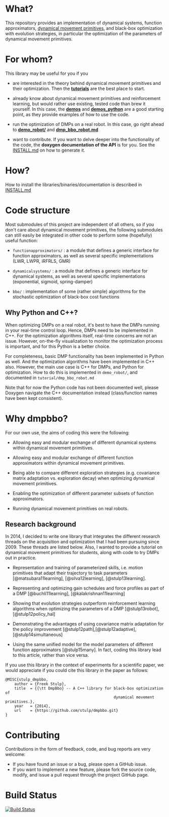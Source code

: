 # What?

This repository provides an implementation of dynamical systems, 
function approximators, 
[dynamical movement primitives](http://www-clmc.usc.edu/Resources/Details?id=2663), and black-box optimization
with evolution strategies, in particular the optimization of the parameters
of dynamical movement primitives.


# For whom?

This library may be useful for you if you

+ are interested in the theory behind dynamical movement primitives and their optimization. Then the <a href="tutorial/"><b>tutorials</b></a> are the best place to start.

+ already know about dynamical movement primitives and reinforcement learning, but would rather use existing, tested code than brew it yourself. In this case, the <a href="demos/"><b>demos</b></a> and <a href="demos_python/"><b>demos_python</b></a> are a good starting point, as they provide examples of how to use the code.

+ run the optimization of DMPs on a real robot. In this case, go right ahead to <a href="demo_robot/"><b>demo_robot/</b></a> and <a href="tutorial/dmp_bbo_robot.md/"><b>dmp_bbo_robot.md</b></a>

+ want to contribute. If you want to delve deeper into the functionality of the code, the **doxygen documentation of the API** is for you. See the [INSTALL.md](INSTALL.md) on how to generate it.

  
 
# How?

How to install the libraries/binaries/documentation is described in [INSTALL.md](INSTALL.md)


# Code structure

Most submodules of this project are independent of all others, so if you don't care 
about dynamical movement primitives, the following submodules can still easily be 
integrated in other code to perform some (hopefully) useful function:

+ `functionapproximators/` : a module that defines a generic interface for function 
  approximators, as well as several specific implementations (LWR, LWPR, iRFRLS, GMR)
    
+ `dynamicalsystems/` : a module that defines a generic interface for dynamical 
  systems, as well as several specific implementations (exponential, sigmoid, 
  spring-damper)

+ `bbo/` : implementation of some (rather simple) algorithms for the stochastic 
  optimization of black-box cost functions

  
## Why Python and C++?

When optimizing DMPs on a real robot, it's best to have the DMPs running in your real-time control loop. Hence, DMPs need to be implemented in C++. For the optimization algorithms itself, real-time concerns are not an issue. However, on-the-fly visualization to monitor the optimization process is important, and for this Python is a better choice.

For completeness, basic DMP functionality has been implemented in Python as well. And the optimization algorithms have been implemented in C++ also. However, the main use case is C++ for DMPs, and Python for optimization. How to do this is implemented in `demo_robot/`, and documented in `tutorial/dmp_bbo_robot.md`

Note that for now the Python code has not been documented well, please Doxygen navigate the C++ documentation instead (class/function names have been kept consistent).

# Why dmpbbo?

For our own use, the aims of coding this were the following:

+ Allowing easy and modular exchange of different dynamical systems within 
  dynamical movement primitives.

+ Allowing easy and modular exchange of different function approximators within 
  dynamical movement primitives.
    
+ Being able to compare different exploration strategies (e.g. covariance matrix 
  adaptation vs. exploration decay) when optimizing dynamical movement primitives.
    
+ Enabling the optimization of different parameter subsets of function approximators.
    
+ Running dynamical movement primitives on real robots.

##  Research background

In 2014, I decided to write one library that integrates the different research threads on the acquisition and optimization that I had been pursuing since 2009. These threads are listed below. Also, I wanted to provide a tutorial on dynamical movement primitives for students, along with code to try DMPs out in practice.

* Representation and training of parameterized skills, i.e. motion primitives that adapt their trajectory to task parameters [@matsubara11learning], [@silva12learning],  [@stulp13learning].

* Representing and optimizing gain schedules and force profiles as part of a DMP [@buchli11learning], [@kalakrishnan11learning]


*  Showing that evolution strategies outperform reinforcement learning algorithms when optimizing the parameters of a DMP [@stulp13robot], [@stulp12policy_hal]

* Demonstrating the advantages of using covariance matrix adaptation for the policy improvement [@stulp12path],[@stulp12adaptive],[@stulp14simultaneous]

* Using the same unified model for the model parameters of different function approximators [@stulp15many]. In fact, coding this library lead to this article, rather than vice versa.

If you use this library in the context of experiments for a scientific paper, we would appreciate if you could cite this library in the paper as follows:

    @MISC{stulp_dmpbbo,
        author = {Freek Stulp},
        title  = {{\tt DmpBbo} -- A C++ library for black-box optimization of 
                                                    dynamical movement primitives.},
        year   = {2014},
        url    = {https://github.com/stulp/dmpbbo.git}
    }


# Contributing

Contributions in the form of feedback, code, and bug reports are very welcome:

* If you have found an issue or a bug, please open a GitHub issue.
* If you want to implement a new feature, please fork the source code, modify, and issue a pull request through the project GitHub page.

# Build Status

[![Build Status](https://travis-ci.org/stulp/dmpbbo.svg?branch=master)](https://travis-ci.org/stulp/dmpbbo)




